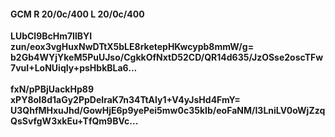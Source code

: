 #### GCM R 20/0c/400 L 20/0c/400
**LUbCl9BcHm7IlBYI**<br/>**zun/eox3vgHuxNwDTtX5bLE8rketepHKwcypb8mmW/g=**<br/>**b2Gb4WYjYkeM5PuUJso/CgkkOfNxtD52CD/QR14d635/JzOSse2oscTFw7vuI+LoNUiqIy+psHbkBLa6...**<br/><br/>
**fxN/pPBjUackHp89**<br/>**xPY8oI8d1aGy2PpDeIraK7n34TtAly1+V4yJsHd4FmY=**<br/>**U3QhfMHxuJhd/GowHjE6p9yePei5mw0c35kIb/eoFaNM/I3LniLV0oWjZzqQsSvfgW3xkEu+TfQm9BVc...**